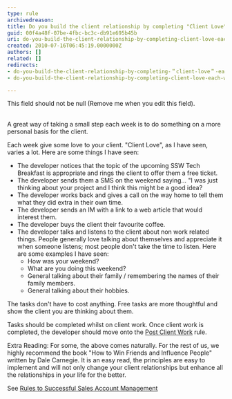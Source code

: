 ```yaml
---
type: rule
archivedreason: 
title: Do you build the client relationship by completing "Client Love" each week? (aka Customer Love)
guid: 00f4a48f-07be-4fbc-bc3c-db91e695b45b
uri: do-you-build-the-client-relationship-by-completing-client-love-each-week-aka-customer-love
created: 2010-07-16T06:45:19.0000000Z
authors: []
related: []
redirects:
- do-you-build-the-client-relationship-by-completing-＂client-love＂-each-week-(aka-customer-love)
- do-you-build-the-client-relationship-by-completing-client-love-each-week-(aka-customer-love)

---
```



This field should not be null (Remove me when you edit this field).
<br><excerpt class='endintro'></excerpt><br>

  <p>A great way of taking a small step each week is to do something on a more personal basis for the client.</p>
<p>Each week give some love to your client. &quot;Client Love&quot;, as I have seen, varies a lot. Here are some things I have seen&#58;</p>
<ul>
    <li>The developer notices that the topic of the upcoming SSW Tech Breakfast is appropriate and rings the client to offer them a free ticket. </li>
    <li>The developer sends them a SMS on the weekend saying... &quot;I was just thinking about your project and I think this might be a good idea? </li>
    <li>The developer works back and gives a call on the way home to tell them what they did extra in their own time. </li>
    <li>The developer sends an IM with a link to a web article that would interest them. </li>
    <li>The developer buys the client their favourite coffee. </li>
    <li>The developer talks and listens to the client about non work related things. People generally love talking about themselves and appreciate it when someone listens; most people don't take the time to listen. Here are some examples I have seen&#58;
    <ul>
        <li>How was your weekend? </li>
        <li>What are you doing this weekend? </li>
        <li>General talking about their family / remembering the names of their family members. </li>
        <li>General talking about their hobbies. </li>
    </ul>
    </li>
</ul>
<p>The tasks don't have to cost anything. Free tasks are more thoughtful and show the client you are thinking about them.</p>
<p>Tasks should be completed whilst on client work. Once client work is completed, the developer should move onto the <a href="http&#58;//www.ssw.com.au/ssw/Standards/Rules/RulesToBeingSoftwareConsultantsDealingWithClients.aspx#PostClientWork">Post Client Work</a> rule. </p>
<p>Extra Reading&#58; For some, the above comes naturally. For the rest of us, we highly recommend the book &quot;How to Win Friends and Influence People&quot; written by Dale Carnegie. It is an easy read, the principles are easy to implement and will not only change your client relationships but enhance all the relationships in your life for the better.</p>
<p>See <a href="http&#58;//www.ssw.com.au/SSW/Standards/Rules/RulestoSuccessfulSalesAccountManagement.aspx#ReviewClientLove">Rules to Successful Sales Account Management</a></p>



